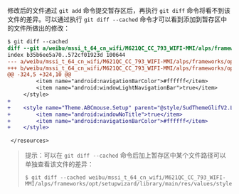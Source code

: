 修改后的文件通过 `git add` 命令提交暂存区后，再执行 `git diff` 命令将看不到该文件的差异。可以通过执行 `git diff --cached` 命令才可以看到添加到暂存区中的文件所做出的修改：

```diff
$ git diff --cached
diff --git a/weibu/mssi_t_64_cn_wifi/M621QC_CC_793_WIFI-MMI/alps/frameworks/opt/setupwizard/library/main/res/values/styles.xml b/weibu/mssi_t_64_cn_wifi/M621QC_CC_793_WIFI-MMI/alps/frameworks/opt/setupwizard/library/main/res/values/styles.xml
index b35b6ee5a70..572cf01923d 100644
--- a/weibu/mssi_t_64_cn_wifi/M621QC_CC_793_WIFI-MMI/alps/frameworks/opt/setupwizard/library/main/res/values/styles.xml
+++ b/weibu/mssi_t_64_cn_wifi/M621QC_CC_793_WIFI-MMI/alps/frameworks/opt/setupwizard/library/main/res/values/styles.xml
@@ -324,5 +324,10 @@
         <item name="android:navigationBarColor">#ffffff</item>
         <item name="android:windowLightNavigationBar">true</item>
     </style>
+    
+    <style name="Theme.ABCmouse.Setup" parent="@style/SudThemeGlifV2.Light">
+        <item name="android:windowNoTitle">true</item>
+        <item name="android:navigationBarColor">#ffffff</item>
+    </style>
 
 </resources>
```

> 提示：可以在 `git diff --cached` 命令后加上暂存区中某个文件路径可以单独查看该文件的差异：
>
> ```shell
> $ git diff --cached weibu/mssi_t_64_cn_wifi/M621QC_CC_793_WIFI-MMI/alps/frameworks/opt/setupwizard/library/main/res/values/styles.xml
> ```

